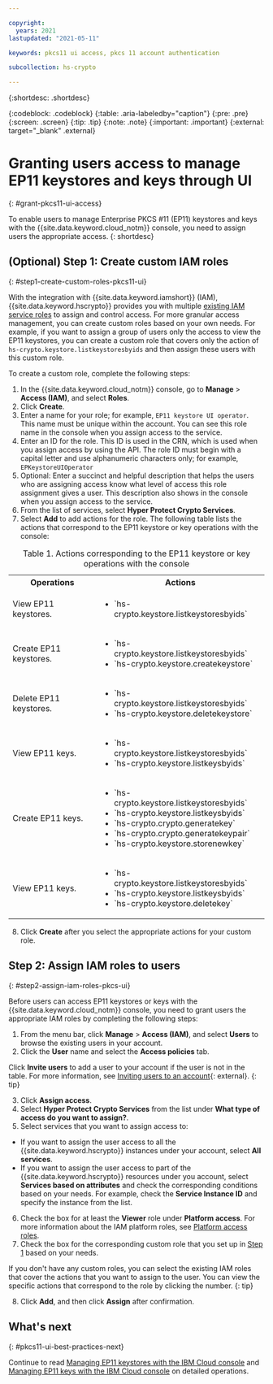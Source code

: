 ```yaml
---

copyright:
  years: 2021
lastupdated: "2021-05-11"

keywords: pkcs11 ui access, pkcs 11 account authentication

subcollection: hs-crypto

---
```

{:shortdesc: .shortdesc}

{:codeblock: .codeblock}
{:table: .aria-labeledby="caption"}
{:pre: .pre}
{:screen: .screen}
{:tip: .tip}
{:note: .note}
{:important: .important}
{:external: target="_blank" .external}

# Granting users access to manage EP11 keystores and keys through UI
{: #grant-pkcs11-ui-access}

To enable users to manage Enterprise PKCS #11 (EP11) keystores and keys with the {{site.data.keyword.cloud_notm}} console, you need to assign users the appropriate access.
{: shortdesc}

## (Optional) Step 1: Create custom IAM roles
{: #step1-create-custom-roles-pkcs11-ui}

With the integration with {{site.data.keyword.iamshort}} (IAM), {{site.data.keyword.hscrypto}} provides you with multiple [existing IAM service roles](/docs/hs-crypto?topic=hs-crypto-manage-access#service-access-roles) to assign and control access. For more granular access management, you can create custom roles based on your own needs. For example, if you want to assign a group of users only the access to view the EP11 keystores, you can create a custom role that covers only the action of `hs-crypto.keystore.listkeystoresbyids` and then assign these users with this custom role.

To create a custom role, complete the following steps:

1. In the {{site.data.keyword.cloud_notm}} console, go to **Manage** > **Access (IAM)**, and select **Roles**.
2. Click **Create**.
3. Enter a name for your role; for example, `EP11 keystore UI operator`. This name must be unique within the account. You can see this role name in the console when you assign access to the service.
4. Enter an ID for the role. This ID is used in the CRN, which is used when you assign access by using the API. The role ID must begin with a capital letter and use alphanumeric characters only; for example, `EPKeystoreUIOperator`
5. Optional: Enter a succinct and helpful description that helps the users who are assigning access know what level of access this role assignment gives a user. This description also shows in the console when you assign access to the service.
6. From the list of services, select **Hyper Protect Crypto Services**.
7. Select **Add** to add actions for the role. The following table lists the actions that correspond to the EP11 keystore or key operations with the console:

  <table>
    <tr>
      <th>Operations</th>
      <th>Actions</th>
    </tr>
    <tr>
      <td>View EP11 keystores.</td>
      <td>
        <ul>
          <li>`hs-crypto.keystore.listkeystoresbyids`</li>
        </ul>
      </td>
    </tr>
    <tr>
      <td>Create EP11 keystores.</td>
      <td>
        <ul>
          <li>`hs-crypto.keystore.listkeystoresbyids`</li>
          <li>`hs-crypto.keystore.createkeystore`</li>
        </ul>
      </td>
    </tr>
    <tr>
      <td>Delete EP11 keystores.</td>
      <td>
        <ul>
          <li>`hs-crypto.keystore.listkeystoresbyids`</li>
          <li>`hs-crypto.keystore.deletekeystore`</li>
        </ul>
      </td>
    </tr>
    <tr>
      <td>View EP11 keys.</td>
      <td>
        <ul>
          <li>`hs-crypto.keystore.listkeystoresbyids`</li>
          <li>`hs-crypto.keystore.listkeysbyids`</li>
        </ul>
      </td>
    </tr>
    <tr>
      <td>Create EP11 keys.</td>
      <td>
        <ul>
          <li>`hs-crypto.keystore.listkeystoresbyids`</li>
          <li>`hs-crypto.keystore.listkeysbyids`</li>
          <li>`hs-crypto.crypto.generatekey`</li>
          <li>`hs-crypto.crypto.generatekeypair`</li>
          <li>`hs-crypto.keystore.storenewkey`</li>
        </ul>
      </td>
    </tr>
    <tr>
      <td>View EP11 keys.</td>
      <td>
        <ul>
          <li>`hs-crypto.keystore.listkeystoresbyids`</li>
          <li>`hs-crypto.keystore.listkeysbyids`</li>
          <li>`hs-crypto.keystore.deletekey`</li>
        </ul>
      </td>
    </tr>
    <caption>Table 1. Actions corresponding to the EP11 keystore or key operations with the console</caption>
  </table>

8. Click **Create** after you select the appropriate actions for your custom role.

## Step 2: Assign IAM roles to users
{: #step2-assign-iam-roles-pkcs-ui}

Before users can access EP11 keystores or keys with the {{site.data.keyword.cloud_notm}} console, you need to grant users the appropriate IAM roles by completing the following steps:

1. From the menu bar, click **Manage** &gt; **Access (IAM)**, and select **Users** to browse the existing users in your account.
2. Click the **User** name and select the **Access policies** tab.

  Click **Invite users** to add a user to your account if the user is not in the table. For more information, see [Inviting users to an account](/docs/account?topic=account-iamuserinv){: external}.
  {: tip}

3. Click **Assign access**.
4. Select **Hyper Protect Crypto Services** from the list under **What type of access do you want to assign?**.
5. Select services that you want to assign access to:

  - If you want to assign the user access to all the {{site.data.keyword.hscrypto}} instances under your account, select **All services**.
  - If you want to assign the user access to part of the {{site.data.keyword.hscrypto}} resources under you account, select **Services based on attributes** and check the corresponding conditions based on your needs. For example, check the **Service Instance ID** and specify the instance from the list.

6. Check the box for at least the **Viewer** role under **Platform access**. For more information about the IAM platform roles, see [Platform access roles](/docs/hs-crypto?topic=hs-crypto-manage-access#platform-mgmt-roles).
7. Check the box for the corresponding custom role that you set up in [Step 1](#step1-create-custom-roles-pkcs11-ui) based on your needs.

  If you don't have any custom roles, you can select the existing IAM roles that cover the actions that you want to assign to the user. You can view the specific actions that correspond to the role by clicking the number.
  {: tip}

8. Click **Add**, and then click **Assign** after confirmation.

##  What's next
{: #pkcs11-ui-best-practices-next}

Continue to read [Managing EP11 keystores with the IBM Cloud console](/docs/hs-crypto?topic=hs-crypto-manage-ep11-keystores-ui) and [Managing EP11 keys with the IBM Cloud console](/docs/hs-crypto?topic=hs-crypto-manage-ep11-key-ui) on detailed operations.
